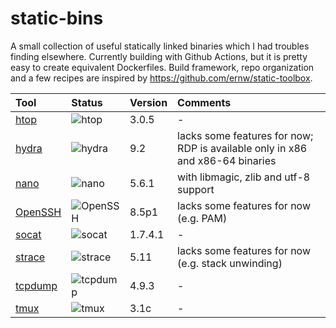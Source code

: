 # static-bins

A small collection of useful statically linked binaries which I had troubles finding elsewhere.
Currently building with Github Actions, but it is pretty easy to create equivalent Dockerfiles.
Build framework, repo organization and a few recipes are inspired by https://github.com/ernw/static-toolbox.

| Tool | Status | Version | Comments |
| :--- | :----- | :------ | :------- |
| [htop](https://github.com/heart-render/static-bins/actions/workflows/build-htop.yml) | ![htop](https://github.com/heart-render/static-bins/actions/workflows/build-htop.yml/badge.svg?branch=master) | 3.0.5 | - |
| [hydra](https://github.com/heart-render/static-bins/actions/workflows/build-hydra.yml) | ![hydra](https://github.com/heart-render/static-bins/actions/workflows/build-hydra.yml/badge.svg?branch=master) | 9.2 | lacks some features for now; RDP is available only in x86 and x86-64 binaries |
| [nano](https://github.com/heart-render/static-bins/actions/workflows/build-nano.yml) | ![nano](https://github.com/heart-render/static-bins/actions/workflows/build-nano.yml/badge.svg?branch=master) | 5.6.1 | with libmagic, zlib and utf-8 support |
| [OpenSSH](https://github.com/heart-render/static-bins/actions/workflows/build-openssh.yml) | ![OpenSSH](https://github.com/heart-render/static-bins/actions/workflows/build-openssh.yml/badge.svg?branch=master) | 8.5p1 | lacks some features for now (e.g. PAM) |
| [socat](https://github.com/heart-render/static-bins/actions/workflows/build-socat.yml) | ![socat](https://github.com/heart-render/static-bins/actions/workflows/build-socat.yml/badge.svg?branch=master) | 1.7.4.1 | - |
| [strace](https://github.com/heart-render/static-bins/actions/workflows/build-strace.yml) | ![strace](https://github.com/heart-render/static-bins/actions/workflows/build-strace.yml/badge.svg?branch=master) | 5.11 | lacks some features for now (e.g. stack unwinding) |
| [tcpdump](https://github.com/heart-render/static-bins/actions/workflows/build-tcpdump.yml) | ![tcpdump](https://github.com/heart-render/static-bins/actions/workflows/build-tcpdump.yml/badge.svg?branch=master) | 4.9.3 | - |
| [tmux](https://github.com/heart-render/static-bins/actions/workflows/build-tmux.yml) | ![tmux](https://github.com/heart-render/static-bins/actions/workflows/build-tmux.yml/badge.svg?branch=master) | 3.1c | - |
